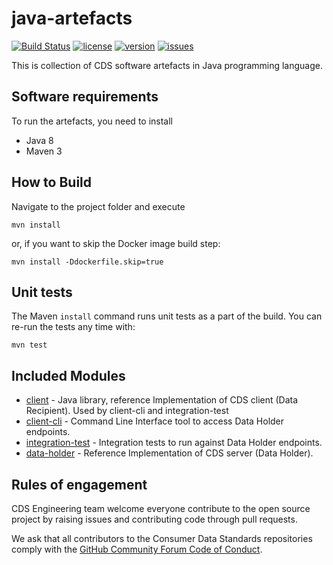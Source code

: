 # java-artefacts
[![Build Status](https://travis-ci.org/ConsumerDataStandardsAustralia/java-artefacts.svg?branch=master)](https://travis-ci.org/ConsumerDataStandardsAustralia/java-artefacts)
[![license](https://img.shields.io/github/license/ConsumerDataStandardsAustralia/java-artefacts)](https://github.com/ConsumerDataStandardsAustralia/java-artefacts/blob/master/LICENSE)
[![version](https://img.shields.io/github/v/tag/ConsumerDataStandardsAustralia/java-artefacts.svg)](https://github.com/ConsumerDataStandardsAustralia/java-artefacts/releases/latest)
[![issues](https://img.shields.io/github/issues/ConsumerDataStandardsAustralia/java-artefacts)](https://github.com/ConsumerDataStandardsAustralia/java-artefacts/issues)

This is collection of CDS software artefacts in Java programming language.

## Software requirements

To run the artefacts, you need to install

* Java 8
* Maven 3

## How to Build

Navigate to the project folder and execute

    mvn install

or, if you want to skip the Docker image build step:

    mvn install -Ddockerfile.skip=true

## Unit tests

The Maven `install` command runs unit tests as a part of the build.
You can re-run the tests any time with:

    mvn test

## Included Modules

- [client](client/README.md) - Java library, reference Implementation of CDS client (Data Recipient). Used by client-cli and integration-test
- [client-cli](client-cli/README.md) - Command Line Interface tool to access Data Holder endpoints.
- [integration-test](integration-test/README.md) - Integration tests to run against Data Holder endpoints.
- [data-holder](data-holder/README.md) - Reference Implementation of CDS server (Data Holder).

## Rules of engagement

CDS Engineering team welcome everyone contribute to the open source project by raising issues and contributing code through pull requests.

We ask that all contributors to the Consumer Data Standards repositories comply with the [GitHub Community Forum Code of Conduct](https://help.github.com/articles/github-community-forum-code-of-conduct/).

